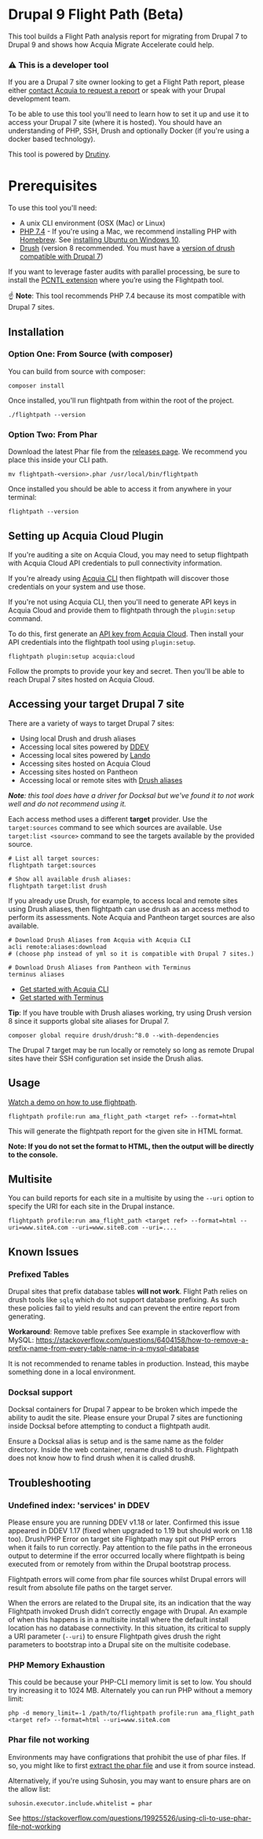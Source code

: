 # Drupal 9 Flight Path (Beta)

This tool builds a Flight Path analysis report for migrating from
Drupal 7 to Drupal 9 and shows how Acquia Migrate Accelerate could help.

### :warning: This is a developer tool
If you are a Drupal 7 site owner looking to get a Flight Path report, please
either [contact Acquia to request a report](https://www.acquia.com/products/drupal-cloud/acquia-migrate-accelerate/flight-path)
or speak with your Drupal development team.


To be able to use this tool you'll need to learn how to set it up and use it to
access your Drupal 7 site (where it is hosted). You should have an understanding of PHP, SSH, Drush and optionally Docker (if you're using a docker based
technology).


This tool is powered by [Drutiny](https://github.com/drutiny/drutiny).

# Prerequisites

To use this tool you'll need:

-   A unix CLI environment (OSX (Mac) or Linux)
-   [PHP 7.4](https://formulae.brew.sh/formula/php@7.4) - If you're using a Mac, we recommend installing PHP with [Homebrew](https://brew.sh).
    See [installing Ubuntu on Windows 10](https://ubuntu.com/tutorials/ubuntu-on-windows).
-   [Drush](https://docs.drush.org/en/8.x/install/) (version 8 recommended. You must have a [version of drush compatible with Drupal 7](https://www.drush.org/latest/install/#drupal-compatibility))

If you want to leverage faster audits with parallel processing, be sure to install the [PCNTL extension](https://www.php.net/manual/en/book.pcntl.php) where you’re using the Flightpath tool.

:point_up: **Note**: This tool recommends PHP 7.4 because its most compatible with Drupal 7 sites.

## Installation

### Option One: From Source (with composer)

You can build from source with composer:

    composer install

Once installed, you'll run flightpath from within the root of the project.

    ./flightpath --version

### Option Two: From Phar

Download the latest Phar file from the [releases page](https://github.com/acquia/flightpath-cli/releases).
We recommend you place this inside your CLI path.

    mv flightpath-<version>.phar /usr/local/bin/flightpath

Once installed you should be able to access it from anywhere in your terminal:

    flightpath --version

## Setting up Acquia Cloud Plugin

If you're auditing a site on Acquia Cloud, you may need to setup flightpath
with Acquia Cloud API credentials to pull connectivity information.

If you're already using [Acquia CLI](https://github.com/acquia/cli) then
flightpath will discover those credentials on your system and use those.

If you're not using Acquia CLI, then you'll need to generate API keys in
Acquia Cloud and provide them to flightpath through the `plugin:setup` command.

To do this, first generate an [API key from
Acquia Cloud](https://docs.acquia.com/cloud-platform/develop/api/auth/#cloud-generate-api-token). Then install your API credentials into the flightpath tool using `plugin:setup`.

    flightpath plugin:setup acquia:cloud

Follow the prompts to provide your key and secret. Then you'll be able to reach
Drupal 7 sites hosted on Acquia Cloud.

## Accessing your target Drupal 7 site

There are a variety of ways to target Drupal 7 sites:

-   Using local Drush and drush aliases
-   Accessing local sites powered by [DDEV](https://ddev.readthedocs.io/en/stable/)
-   Accessing local sites powered by [Lando](https://docs.lando.dev/)
-   Accessing sites hosted on Acquia Cloud
-   Accessing sites hosted on Pantheon
-   Accessing local or remote sites with [Drush aliases](https://www.drush.org/latest/site-aliases/)

*__Note__: this tool does have a driver for Docksal but we've found it to not work well
and do not recommend using it.*

Each access method uses a different **target** provider. Use the
`target:sources` command to see which sources are available. Use
`target:list <source>` command to see the targets available by the
provided source.

    # List all target sources:
    flightpath target:sources

    # Show all available drush aliases:
    flightpath target:list drush

If you already use Drush, for example, to access local and remote sites
using Drush aliases, then flightpath can use drush as an access method
to perform its assessments. Note Acquia and Pantheon target sources are
also available.

    # Download Drush Aliases from Acquia with Acquia CLI
    acli remote:aliases:download
    # (choose php instead of yml so it is compatible with Drupal 7 sites.)

    # Download Drush Aliases from Pantheon with Terminus
    terminus aliases

-   [Get started with Acquia CLI](https://docs.acquia.com/acquia-cli/)
-   [Get started with Terminus](https://pantheon.io/docs/terminus)

__Tip__: If you have trouble with Drush aliases working, try using Drush version 8 since it supports global site aliases for Drupal 7.

    composer global require drush/drush:^8.0 --with-dependencies

The Drupal 7 target may be run locally or remotely so long as remote
Drupal sites have their SSH configuration set inside the Drush alias.

## Usage

[Watch a demo on how to use flightpath](https://drive.google.com/file/d/1Zl_8oUPvO_iphqRR1hHUwQhEFEPntyxH/view?usp=sharing).

    flightpath profile:run ama_flight_path <target ref> --format=html

This will generate the flightpath report for the given site in HTML
format.

**Note: If you do not set the format to HTML, then the output will be directly to the console.**

## Multisite

You can build reports for each site in a multisite by using the `--uri` option
to specify the URI for each site in the Drupal instance.

    flightpath profile:run ama_flight_path <target ref> --format=html --uri=www.siteA.com --uri=www.siteB.com --uri=....

## Known Issues

### Prefixed Tables
Drupal sites that prefix database tables __will not work__. Flight Path relies on drush tools like `sqlq` which do not support database prefixing. As such these policies fail to yield results and can prevent the entire report from generating.

__Workaround__: Remove table prefixes
See example in stackoverflow with MySQL: https://stackoverflow.com/questions/6404158/how-to-remove-a-prefix-name-from-every-table-name-in-a-mysql-database

It is not recommended to rename tables in production. Instead, this maybe something done in a local environment.

### Docksal support
Docksal containers for Drupal 7 appear to be broken which impede the ability to
audit the site. Please ensure your Drupal 7 sites are functioning inside Docksal
before attempting to conduct a flightpath audit.

Ensure a Docksal alias is setup and is the same name as the folder directory.
Inside the web container, rename drush8 to drush. Flightpath does not know how to
find drush when it is called drush8.


## Troubleshooting

### Undefined index: 'services' in DDEV
Please ensure you are running DDEV v1.18 or later. Confirmed this issue appeared
in DDEV 1.17 (fixed when upgraded to 1.19 but should work on 1.18 too).
Drush/PHP Error on target site
Flightpath may spit out PHP errors when it fails to run correctly. Pay attention 
to the file paths in the erroneous output to determine if the error occurred
locally where flightpath is being executed from or remotely from within the
Drupal bootstrap process.

Flightpath errors will come from phar file sources whilst Drupal errors will result from absolute file paths on the target server.

When the errors are related to the Drupal site, its an indication that the way
Flightpath invoked Drush didn’t correctly engage with Drupal. An example of when
this happens is in a multisite install where the default install location has no
database connectivity. In this situation, its critical to supply a URI parameter (`--uri`)
to ensure Flightpath gives drush the right parameters to bootstrap into a Drupal
site on the multisite codebase.


### PHP Memory Exhaustion

This could be because your PHP-CLI memory limit is set to low. You should try
increasing it to 1024 MB. Alternately you can run PHP without a memory limit:

    php -d memory_limit=-1 /path/to/flightpath profile:run ama_flight_path <target ref> --format=html --uri=www.siteA.com

### Phar file not working

Environments may have configrations that prohibit the use of phar files. If so,
you might like to first [extract the phar file](https://stackoverflow.com/questions/12997385/extracting-files-from-phar-archive) and use it from source instead.

Alternatively, if you're using Suhosin, you may want to ensure phars are on the allow list:

    suhosin.executor.include.whitelist = phar

See <https://stackoverflow.com/questions/19925526/using-cli-to-use-phar-file-not-working>
